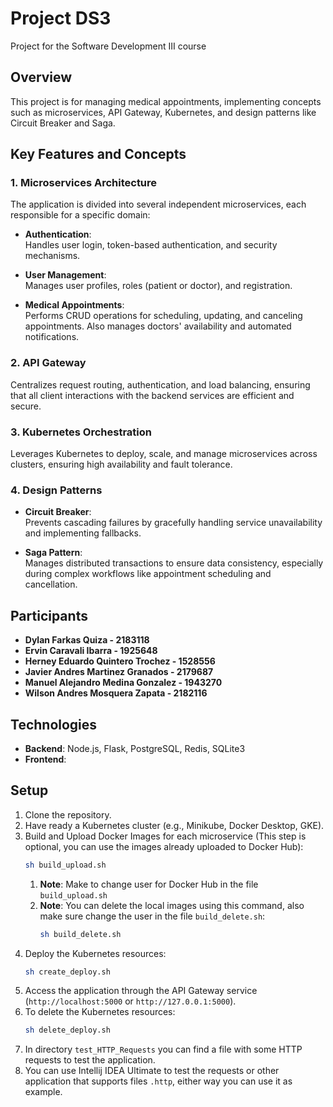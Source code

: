 # Project DS3
Project for the Software Development III course
## Overview

This project is for managing medical appointments, implementing concepts such as microservices, API Gateway, Kubernetes, and design patterns like Circuit Breaker and Saga.

## Key Features and Concepts

### 1. Microservices Architecture
The application is divided into several independent microservices, each responsible for a specific domain:

- **Authentication**:  
  Handles user login, token-based authentication, and security mechanisms.

- **User Management**:  
  Manages user profiles, roles (patient or doctor), and registration.

- **Medical Appointments**:  
  Performs CRUD operations for scheduling, updating, and canceling appointments. Also manages doctors' availability and automated notifications.


### 2. API Gateway
Centralizes request routing, authentication, and load balancing, ensuring that all client interactions with the backend services are efficient and secure.

### 3. Kubernetes Orchestration
Leverages Kubernetes to deploy, scale, and manage microservices across clusters, ensuring high availability and fault tolerance.

### 4. Design Patterns
- **Circuit Breaker**:  
  Prevents cascading failures by gracefully handling service unavailability and implementing fallbacks.

- **Saga Pattern**:  
  Manages distributed transactions to ensure data consistency, especially during complex workflows like appointment scheduling and cancellation.

## Participants
- **Dylan Farkas Quiza - 2183118**
- **Ervin Caravali Ibarra - 1925648**
- **Herney Eduardo Quintero Trochez - 1528556**
- **Javier Andres Martinez Granados - 2179687**
- **Manuel Alejandro Medina Gonzalez - 1943270**
- **Wilson Andres Mosquera Zapata - 2182116**

## Technologies
- **Backend**: Node.js, Flask, PostgreSQL, Redis, SQLite3
- **Frontend**: 

## Setup
1. Clone the repository.
2. Have ready a Kubernetes cluster (e.g., Minikube, Docker Desktop, GKE).
3. Build and Upload Docker Images for each microservice (This step is optional, you can use the images already uploaded to Docker Hub):
   ```bash
   sh build_upload.sh
   ```
   1. **Note**: Make to change user for Docker Hub in the file `build_upload.sh`
   2. **Note**: You can delete the local images using this command, also make sure change the user in the file `build_delete.sh`:
      ```bash
      sh build_delete.sh
      ``` 
4. Deploy the Kubernetes resources:
   ```bash
   sh create_deploy.sh
   ```
5. Access the application through the API Gateway service (`http://localhost:5000` or `http://127.0.0.1:5000`).
6. To delete the Kubernetes resources:
   ```bash
   sh delete_deploy.sh
   ```
7. In directory `test_HTTP_Requests` you can find a file with some HTTP requests to test the application.
8. You can use Intellij IDEA Ultimate to test the requests or other application that supports files `.http`, either way you can use it as example.

